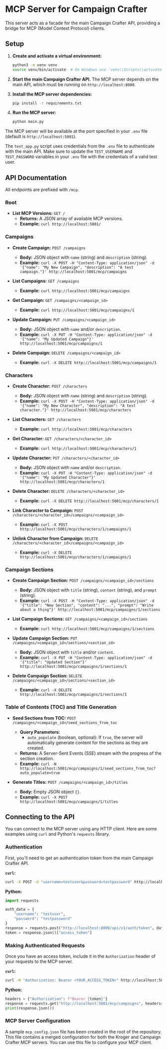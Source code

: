 # MCP Server for Campaign Crafter

This server acts as a facade for the main Campaign Crafter API, providing a bridge for MCP (Model Context Protocol) clients.

## Setup

1.  **Create and activate a virtual environment:**
    ```bash
    python3 -m venv venv
    source venv/bin/activate  # On Windows use `venv\\Scripts\\activate`
    ```

2.  **Start the main Campaign Crafter API.** The MCP server depends on the main API, which must be running on `http://localhost:8000`.

3.  **Install the MCP server dependencies:**
    ```bash
    pip install -r requirements.txt
    ```

4.  **Run the MCP server:**
    ```bash
    python main.py
    ```

The MCP server will be available at the port specified in your `.env` file (default is `http://localhost:5001`).

The `test_app.py` script uses credentials from the `.env` file to authenticate with the main API. Make sure to update the `TEST_USERNAME` and `TEST_PASSWORD` variables in your `.env` file with the credentials of a valid test user.

## API Documentation

All endpoints are prefixed with `/mcp`.

### Root

*   **List MCP Versions:** `GET /`
    *   **Returns:** A JSON array of available MCP versions.
    *   **Example:** `curl http://localhost:5001/`

### Campaigns

*   **Create Campaign:** `POST /campaigns`
    *   **Body:** JSON object with `name` (string) and `description` (string).
    *   **Example:** `curl -X POST -H "Content-Type: application/json" -d '{"name": "My New Campaign", "description": "A test campaign."}' http://localhost:5001/mcp/campaigns`

*   **List Campaigns:** `GET /campaigns`
    *   **Example:** `curl http://localhost:5001/mcp/campaigns`

*   **Get Campaign:** `GET /campaigns/<campaign_id>`
    *   **Example:** `curl http://localhost:5001/mcp/campaigns/1`

*   **Update Campaign:** `PUT /campaigns/<campaign_id>`
    *   **Body:** JSON object with `name` and/or `description`.
    *   **Example:** `curl -X PUT -H "Content-Type: application/json" -d '{"name": "My Updated Campaign"}' http://localhost:5001/mcp/campaigns/1`

*   **Delete Campaign:** `DELETE /campaigns/<campaign_id>`
    *   **Example:** `curl -X DELETE http://localhost:5001/mcp/campaigns/1`

### Characters

*   **Create Character:** `POST /characters`
    *   **Body:** JSON object with `name` (string) and `description` (string).
    *   **Example:** `curl -X POST -H "Content-Type: application/json" -d '{"name": "My New Character", "description": "A test character."}' http://localhost:5001/mcp/characters`

*   **List Characters:** `GET /characters`
    *   **Example:** `curl http://localhost:5001/mcp/characters`

*   **Get Character:** `GET /characters/<character_id>`
    *   **Example:** `curl http://localhost:5001/mcp/characters/1`

*   **Update Character:** `PUT /characters/<character_id>`
    *   **Body:** JSON object with `name` and/or `description`.
    *   **Example:** `curl -X PUT -H "Content-Type: application/json" -d '{"name": "My Updated Character"}' http://localhost:5001/mcp/characters/1`

*   **Delete Character:** `DELETE /characters/<character_id>`
    *   **Example:** `curl -X DELETE http://localhost:5001/mcp/characters/1`

*   **Link Character to Campaign:** `POST /characters/<character_id>/campaigns/<campaign_id>`
    *   **Example:** `curl -X POST http://localhost:5001/mcp/characters/1/campaigns/1`

*   **Unlink Character from Campaign:** `DELETE /characters/<character_id>/campaigns/<campaign_id>`
    *   **Example:** `curl -X DELETE http://localhost:5001/mcp/characters/1/campaigns/1`

### Campaign Sections

*   **Create Campaign Section:** `POST /campaigns/<campaign_id>/sections`
    *   **Body:** JSON object with `title` (string), `content` (string), and `prompt` (string).
    *   **Example:** `curl -X POST -H "Content-Type: application/json" -d '{"title": "New Section", "content": "...", "prompt": "Write about a thing"}' http://localhost:5001/mcp/campaigns/1/sections`

*   **List Campaign Sections:** `GET /campaigns/<campaign_id>/sections`
    *   **Example:** `curl http://localhost:5001/mcp/campaigns/1/sections`

*   **Update Campaign Section:** `PUT /campaigns/<campaign_id>/sections/<section_id>`
    *   **Body:** JSON object with `title` and/or `content`.
    *   **Example:** `curl -X PUT -H "Content-Type: application/json" -d '{"title": "Updated Section"}' http://localhost:5001/mcp/campaigns/1/sections/1`

*   **Delete Campaign Section:** `DELETE /campaigns/<campaign_id>/sections/<section_id>`
    *   **Example:** `curl -X DELETE http://localhost:5001/mcp/campaigns/1/sections/1`

### Table of Contents (TOC) and Title Generation

*   **Seed Sections from TOC:** `POST /campaigns/<campaign_id>/seed_sections_from_toc`
    *   **Query Parameters:**
        *   `auto_populate` (boolean, optional): If `true`, the server will automatically generate content for the sections as they are created.
    *   **Returns:** A Server-Sent Events (SSE) stream with the progress of the section creation.
    *   **Example:** `curl -N http://localhost:5001/mcp/campaigns/1/seed_sections_from_toc?auto_populate=true`

*   **Generate Titles:** `POST /campaigns/<campaign_id>/titles`
    *   **Body:** Empty JSON object `{}`.
    *   **Example:** `curl -X POST http://localhost:5001/mcp/campaigns/1/titles`

## Connecting to the API

You can connect to the MCP server using any HTTP client. Here are some examples using `curl` and Python's `requests` library.

### Authentication

First, you'll need to get an authentication token from the main Campaign Crafter API.

**`curl`:**
```bash
curl -X POST -d "username=testuser&password=testpassword" http://localhost:8000/api/v1/auth/token
```

**Python:**
```python
import requests

auth_data = {
    "username": "testuser",
    "password": "testpassword"
}
response = requests.post("http://localhost:8000/api/v1/auth/token", data=auth_data)
token = response.json()["access_token"]
```

### Making Authenticated Requests

Once you have an access token, include it in the `Authorization` header of your requests to the MCP server.

**`curl`:**
```bash
curl -H "Authorization: Bearer <YOUR_ACCESS_TOKEN>" http://localhost:5001/mcp/campaigns
```

**Python:**
```python
headers = {"Authorization": f"Bearer {token}"}
response = requests.get("http://localhost:5001/mcp/campaigns", headers=headers)
print(response.json())
```

### MCP Server Configuration

A sample `mcp_config.json` file has been created in the root of the repository. This file contains a merged configuration for both the Kroger and Campaign Crafter MCP servers. You can use this file to configure your MCP client.
